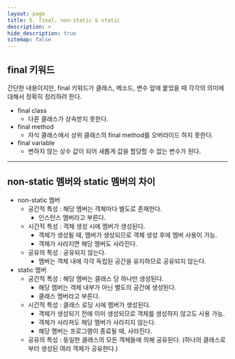```yaml
---
layout: page
title: 5. final, non-static & static
description: >
hide_description: true
sitemap: false
---
```


## final 키워드

간단한 내용이지만, final 키워드가 클래스, 메소드, 변수 앞에 붙었을 때 각각의 의미에 대해서 정확히 정리하려 한다.

- final class
    - 다른 클래스가 상속받지 못한다.
- final method
    - 자식 클래스에서 상위 클래스의 final method를 오버라이드 하지 못한다.
- final variable
    - 변하지 않는 상수 값이 되어 새롭게 값을 할당할 수 없는 변수가 된다.


---

## non-static 멤버와 static 멤버의 차이

- non-static 멤버
    - 공간적 특성 : 해당 멤버는 객체마다 별도로 존재한다.
        - 인스턴스 멤버라고 부른다.
    - 시간적 특성 : 객체 생성 시에 멤버가 생성된다.
        - 객체가 생성될 때, 멤버가 생성되므로 객체 생성 후에 멤버 사용이 가능.
        - 객체가 사라지면 해당 멤버도 사라진다.
    - 공유의 특성 : 공유되지 않는다.
        - 멤버는 객체 내에 각각 독립된 공간을 유지하므로 공유되지 않는다.
- static 멤버
    - 공간적 특성 : 해당 멤버는 클래스 당 하나만 생성된다.
        - 해당 멤버는 객체 내부가 아닌 별도의 공간에 생성된다.
        - 클래스 멤버라고 부른다.
    - 시간적 특성 : 클래스 로딩 시에 멤버가 생성된다.
        - 객체가 생성되기 전에 이미 생성되므로 객체를 생성하지 않고도 사용 가능.
        - 객체가 사라져도 해당 멤버가 사라지지 않는다.
        - 해당 멤버는 프로그램이 종료될 때, 사라진다.
    - 공유의 특성 : 동일한 클래스의 모든 객체들에 의해 공유된다. (하나의 클래스로부터 생성된 여러 객체가 공유한다.)
